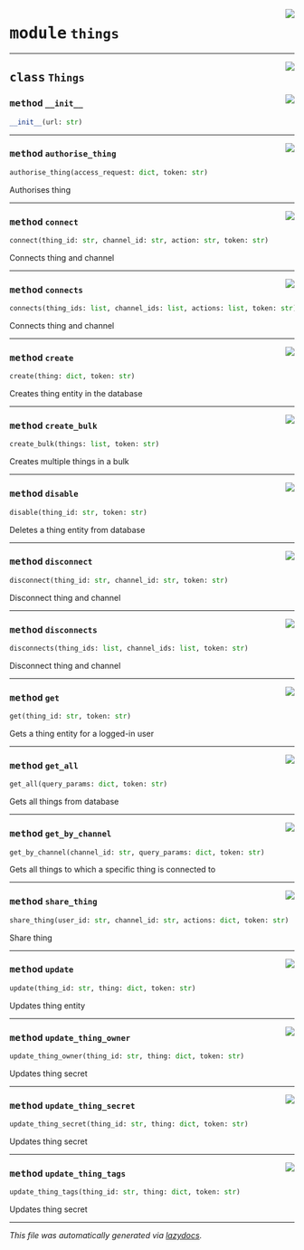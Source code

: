 <!-- markdownlint-disable -->

<a href="https://github.com/mainflux/sdk-py/blob/main/mainflux/things.py#L0"><img align="right" style="float:right;" src="https://img.shields.io/badge/-source-cccccc?style=flat-square"></a>

# <kbd>module</kbd> `things`






---

<a href="https://github.com/mainflux/sdk-py/blob/main/mainflux/things.py#L8"><img align="right" style="float:right;" src="https://img.shields.io/badge/-source-cccccc?style=flat-square"></a>

## <kbd>class</kbd> `Things`




<a href="https://github.com/mainflux/sdk-py/blob/main/mainflux/things.py#L14"><img align="right" style="float:right;" src="https://img.shields.io/badge/-source-cccccc?style=flat-square"></a>

### <kbd>method</kbd> `__init__`

```python
__init__(url: str)
```








---

<a href="https://github.com/mainflux/sdk-py/blob/main/mainflux/things.py#L271"><img align="right" style="float:right;" src="https://img.shields.io/badge/-source-cccccc?style=flat-square"></a>

### <kbd>method</kbd> `authorise_thing`

```python
authorise_thing(access_request: dict, token: str)
```

Authorises thing 

---

<a href="https://github.com/mainflux/sdk-py/blob/main/mainflux/things.py#L217"><img align="right" style="float:right;" src="https://img.shields.io/badge/-source-cccccc?style=flat-square"></a>

### <kbd>method</kbd> `connect`

```python
connect(thing_id: str, channel_id: str, action: str, token: str)
```

Connects thing and channel 

---

<a href="https://github.com/mainflux/sdk-py/blob/main/mainflux/things.py#L183"><img align="right" style="float:right;" src="https://img.shields.io/badge/-source-cccccc?style=flat-square"></a>

### <kbd>method</kbd> `connects`

```python
connects(thing_ids: list, channel_ids: list, actions: list, token: str)
```

Connects thing and channel 

---

<a href="https://github.com/mainflux/sdk-py/blob/main/mainflux/things.py#L17"><img align="right" style="float:right;" src="https://img.shields.io/badge/-source-cccccc?style=flat-square"></a>

### <kbd>method</kbd> `create`

```python
create(thing: dict, token: str)
```

Creates thing entity in the database 

---

<a href="https://github.com/mainflux/sdk-py/blob/main/mainflux/things.py#L34"><img align="right" style="float:right;" src="https://img.shields.io/badge/-source-cccccc?style=flat-square"></a>

### <kbd>method</kbd> `create_bulk`

```python
create_bulk(things: list, token: str)
```

Creates multiple things in a bulk 

---

<a href="https://github.com/mainflux/sdk-py/blob/main/mainflux/things.py#L169"><img align="right" style="float:right;" src="https://img.shields.io/badge/-source-cccccc?style=flat-square"></a>

### <kbd>method</kbd> `disable`

```python
disable(thing_id: str, token: str)
```

Deletes a thing entity from database 

---

<a href="https://github.com/mainflux/sdk-py/blob/main/mainflux/things.py#L235"><img align="right" style="float:right;" src="https://img.shields.io/badge/-source-cccccc?style=flat-square"></a>

### <kbd>method</kbd> `disconnect`

```python
disconnect(thing_id: str, channel_id: str, token: str)
```

Disconnect thing and channel 

---

<a href="https://github.com/mainflux/sdk-py/blob/main/mainflux/things.py#L201"><img align="right" style="float:right;" src="https://img.shields.io/badge/-source-cccccc?style=flat-square"></a>

### <kbd>method</kbd> `disconnects`

```python
disconnects(thing_ids: list, channel_ids: list, token: str)
```

Disconnect thing and channel 

---

<a href="https://github.com/mainflux/sdk-py/blob/main/mainflux/things.py#L51"><img align="right" style="float:right;" src="https://img.shields.io/badge/-source-cccccc?style=flat-square"></a>

### <kbd>method</kbd> `get`

```python
get(thing_id: str, token: str)
```

Gets a thing entity for a logged-in user 

---

<a href="https://github.com/mainflux/sdk-py/blob/main/mainflux/things.py#L67"><img align="right" style="float:right;" src="https://img.shields.io/badge/-source-cccccc?style=flat-square"></a>

### <kbd>method</kbd> `get_all`

```python
get_all(query_params: dict, token: str)
```

Gets all things from database 

---

<a href="https://github.com/mainflux/sdk-py/blob/main/mainflux/things.py#L84"><img align="right" style="float:right;" src="https://img.shields.io/badge/-source-cccccc?style=flat-square"></a>

### <kbd>method</kbd> `get_by_channel`

```python
get_by_channel(channel_id: str, query_params: dict, token: str)
```

Gets all things to which a specific thing is connected to 

---

<a href="https://github.com/mainflux/sdk-py/blob/main/mainflux/things.py#L251"><img align="right" style="float:right;" src="https://img.shields.io/badge/-source-cccccc?style=flat-square"></a>

### <kbd>method</kbd> `share_thing`

```python
share_thing(user_id: str, channel_id: str, actions: dict, token: str)
```

Share thing 

---

<a href="https://github.com/mainflux/sdk-py/blob/main/mainflux/things.py#L101"><img align="right" style="float:right;" src="https://img.shields.io/badge/-source-cccccc?style=flat-square"></a>

### <kbd>method</kbd> `update`

```python
update(thing_id: str, thing: dict, token: str)
```

Updates thing entity 

---

<a href="https://github.com/mainflux/sdk-py/blob/main/mainflux/things.py#L152"><img align="right" style="float:right;" src="https://img.shields.io/badge/-source-cccccc?style=flat-square"></a>

### <kbd>method</kbd> `update_thing_owner`

```python
update_thing_owner(thing_id: str, thing: dict, token: str)
```

Updates thing secret 

---

<a href="https://github.com/mainflux/sdk-py/blob/main/mainflux/things.py#L118"><img align="right" style="float:right;" src="https://img.shields.io/badge/-source-cccccc?style=flat-square"></a>

### <kbd>method</kbd> `update_thing_secret`

```python
update_thing_secret(thing_id: str, thing: dict, token: str)
```

Updates thing secret 

---

<a href="https://github.com/mainflux/sdk-py/blob/main/mainflux/things.py#L135"><img align="right" style="float:right;" src="https://img.shields.io/badge/-source-cccccc?style=flat-square"></a>

### <kbd>method</kbd> `update_thing_tags`

```python
update_thing_tags(thing_id: str, thing: dict, token: str)
```

Updates thing secret 




---

_This file was automatically generated via [lazydocs](https://github.com/ml-tooling/lazydocs)._
